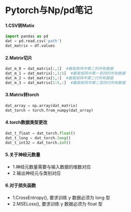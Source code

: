 # Pytorch与Np/pd笔记

#### 1.CSV转Matix

```Python
import pandas as pd
dat = pd.read.csv('path')
dat_matrix = df.values
```

#### 2.Matrix切片

```Python
dat_m_0 = dat_matrix[:,1]  #截取矩阵中第二列所有数据
dat_m_1 = dat_matrix[:,1:5]  #截取矩阵中第一至四列所有数据
dat_m_2 = dat_matrix[1,:]  #截取矩阵中第二行所有数据
dat_m_3 = dat_matrix[1:5,:]  #截取矩阵中第二至四行所有数据
```

#### 3.Matrix转torch

```python
dat_array = np.array(dat_matrix)
dat_torch = torch.from_numpy(dat_array)
```

#### 4.torch数据类型更改

```python
dat_t_float = dat_torch.float()
dat_t_long = dat_torch.long()
dat_t_int32 = dat_torch.int()
```

#### 5.关于神经元数量

- 1.神经元数量需要与输入数据的维数对应
- 2.输出神经元与类别对应

#### 6.对于损失函数

- 1.CrossEntropy(), 要求训练 y 数据必须为 long 型
- 2.MSELoss(), 要求训练 y 数据必须为 float 型